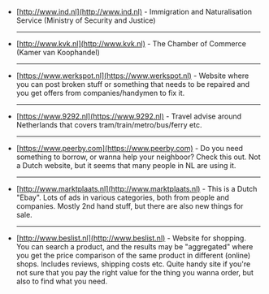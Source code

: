 * [http://www.ind.nl](http://www.ind.nl) - Immigration and Naturalisation Service (Ministry of Security and Justice)
<br><hr>
* [http://www.kvk.nl](http://www.kvk.nl) - The Chamber of Commerce (Kamer van Koophandel)
<br><hr>
* [https://www.werkspot.nl](https://www.werkspot.nl) - Website where you can post broken stuff or something that needs to be repaired and you get offers from companies/handymen to fix it.
<br><hr>
* [https://www.9292.nl](https://www.9292.nl) - Travel advise around Netherlands that covers tram/train/metro/bus/ferry etc.
<br><hr>
* [https://www.peerby.com](https://www.peerby.com) - Do you need something to borrow, or wanna help your neighboor? Check this out. Not a Dutch website, but it seems that many people in NL are using it.
<br><hr>
* [http://www.marktplaats.nl](http://www.marktplaats.nl) - This is a Dutch "Ebay". Lots of ads in various categories, both from people and companies. Mostly 2nd hand stuff, but there are also new things for sale. 
<br><hr>
* [http://www.beslist.nl](http://www.beslist.nl) - Website for shopping. You can search a product, and the results may be "aggregated" where you get the price comparison of the same product in different (online) shops. Includes reviews, shipping costs etc. Quite handy site if you're not sure that you pay the right value for the thing you wanna order, but also to find what you need.
